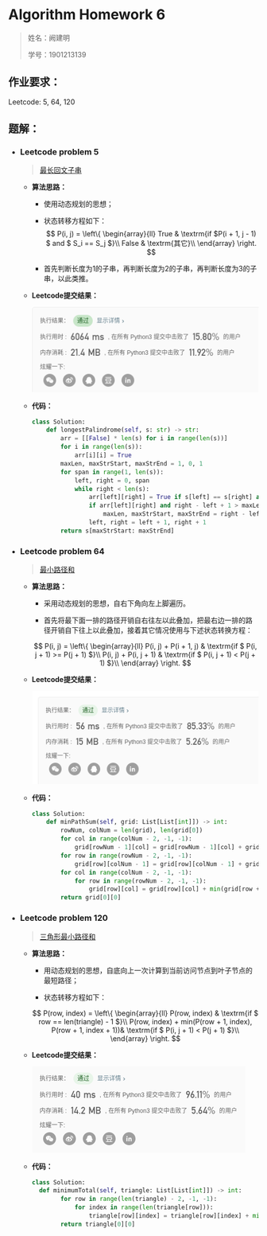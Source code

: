 # Algorithm Homework 6

> 姓名：阙建明
>
> 学号：1901213139

## 作业要求：

Leetcode: 5, 64, 120

## 题解：

- ### Leetcode problem 5

  >   [最长回文子串](https://leetcode-cn.com/problems/longest-palindromic-substring/)

  - **算法思路：** 

    - 使用动态规划的思想；

    - 状态转移方程如下：
      $$
      P(i, j) = \left\{ \begin{array}{ll}
      True & \textrm{if $P(i + 1, j - 1) $ and $ S_i == S_j $}\\
      False & \textrm{其它}\\
      \end{array} \right.
      $$

    - 首先判断长度为1的子串，再判断长度为2的子串，再判断长度为3的子串，以此类推。

  - **Leetcode提交结果：**

    ![image-20200407102849523](AlgorithmHomework6.assets/image-20200407102849523.png)

  - **代码：**

    ```python
    class Solution:
        def longestPalindrome(self, s: str) -> str:
            arr = [[False] * len(s) for i in range(len(s))]
            for i in range(len(s)):
                arr[i][i] = True
            maxLen, maxStrStart, maxStrEnd = 1, 0, 1
            for span in range(1, len(s)):
                left, right = 0, span
                while right < len(s):
                    arr[left][right] = True if s[left] == s[right] and (span == 1 or arr[left + 1][right - 1]) else False
                    if arr[left][right] and right - left + 1 > maxLen:
                        maxLen, maxStrStart, maxStrEnd = right - left + 1, left, right + 1
                    left, right = left + 1, right + 1
            return s[maxStrStart: maxStrEnd]
    ```

- ### Leetcode problem 64

  >   [最小路径和](https://leetcode-cn.com/problems/minimum-path-sum/)

  - **算法思路：** 

    - 采用动态规划的思想，自右下角向左上脚遍历。

    - 首先将最下面一排的路径开销自右往左以此叠加，把最右边一排的路径开销自下往上以此叠加，接着其它情况使用与下述状态转换方程：

    $$
    P(i, j) = \left\{ \begin{array}{ll}
            P(i, j) + P(i + 1, j) & \textrm{if $ P(i, j + 1) >= P(j + 1) $}\\
          P(i, j) + P(i, j + 1) & \textrm{if $ P(i, j + 1) < P(j + 1) $}\\
            \end{array} \right.
    $$

  - **Leetcode提交结果：**

    ![image-20200407105454180](AlgorithmHomework6.assets/image-20200407105454180.png)

  - **代码：**

    ```python
    class Solution:
        def minPathSum(self, grid: List[List[int]]) -> int:
            rowNum, colNum = len(grid), len(grid[0])
            for col in range(colNum - 2, -1, -1):
                grid[rowNum - 1][col] = grid[rowNum - 1][col] + grid[rowNum - 1][col + 1]
            for row in range(rowNum - 2, -1, -1):
                grid[row][colNum - 1] = grid[row][colNum - 1] + grid[row + 1][colNum - 1]
            for col in range(colNum - 2, -1, -1):
                for row in range(rowNum - 2, -1, -1):
                    grid[row][col] = grid[row][col] + min(grid[row + 1][col], grid[row][col + 1])
            return grid[0][0]
    ```

- ### Leetcode problem 120

  >  [三角形最小路径和](https://leetcode-cn.com/problems/triangle/)

  - **算法思路：** 

    - 用动态规划的思想，自底向上一次计算到当前访问节点到叶子节点的最短路径；
  
    - 状态转移方程如下：
  
    $$
    P(row, index) = \left\{ \begin{array}{ll}
                  P(row, index) & \textrm{if $ row == len(triangle) - 1 $}\\
              P(row, index) + min(P(row + 1, index), P(row + 1, index + 1))& \textrm{if $ P(i, j + 1) < P(j + 1) $}\\
                  \end{array} \right.
    $$
  
  - **Leetcode提交结果：**
  
    ![image-20200407122505839](AlgorithmHomework6.assets/image-20200407122505839.png)
  
  - **代码：**
  
    ```python
    class Solution:
      def minimumTotal(self, triangle: List[List[int]]) -> int:
            for row in range(len(triangle) - 2, -1, -1):
                for index in range(len(triangle[row])):
                    triangle[row][index] = triangle[row][index] + min(triangle[row + 1][index], triangle[row + 1][index + 1])
            return triangle[0][0]
    ```
    
  